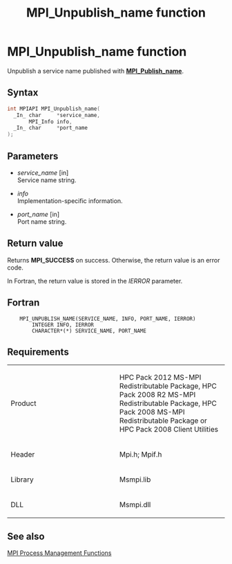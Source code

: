 ﻿---
title: MPI_Unpublish_name function
TOCTitle: MPI_Unpublish_name function
ms:assetid: 427374d1-63f6-472a-9982-944dee4f945e
ms:mtpsurl: https://msdn.microsoft.com/en-us/library/Dn520587(v=VS.85)
ms:contentKeyID: 59361058
ms.date: 03/28/2018
mtps_version: v=VS.85
f1_keywords:
- MPI_UNPUBLISH_NAME
- mpif/MPI_Unpublish_name
- mpi/MPI_UNPUBLISH_NAME
dev_langs:
- C++
- C
---

# MPI\_Unpublish\_name function

Unpublish a service name published with [**MPI\_Publish\_name**](mpi-publish-name-function.md).

## Syntax

``` c++
int MPIAPI MPI_Unpublish_name(
  _In_ char     *service_name,
       MPI_Info info,
  _In_ char     *port_name
);
```

## Parameters

  - *service\_name* \[in\]  
    Service name string.

  - *info*  
    Implementation-specific information.

  - *port\_name* \[in\]  
    Port name string.

## Return value

Returns **MPI\_SUCCESS** on success. Otherwise, the return value is an error code.

In Fortran, the return value is stored in the *IERROR* parameter.

## Fortran

``` FORTRAN
    MPI_UNPUBLISH_NAME(SERVICE_NAME, INFO, PORT_NAME, IERROR)
        INTEGER INFO, IERROR
        CHARACTER*(*) SERVICE_NAME, PORT_NAME
```

## Requirements

<table>
<colgroup>
<col style="width: 50%" />
<col style="width: 50%" />
</colgroup>
<tbody>
<tr class="odd">
<td><p>Product</p></td>
<td><p>HPC Pack 2012 MS-MPI Redistributable Package, HPC Pack 2008 R2 MS-MPI Redistributable Package, HPC Pack 2008 MS-MPI Redistributable Package or HPC Pack 2008 Client Utilities</p></td>
</tr>
<tr class="even">
<td><p>Header</p></td>
<td>Mpi.h;
Mpif.h</td>
</tr>
<tr class="odd">
<td><p>Library</p></td>
<td>Msmpi.lib</td>
</tr>
<tr class="even">
<td><p>DLL</p></td>
<td>Msmpi.dll</td>
</tr>
</tbody>
</table>


## See also

[MPI Process Management Functions](mpi-process-management-functions.md)

